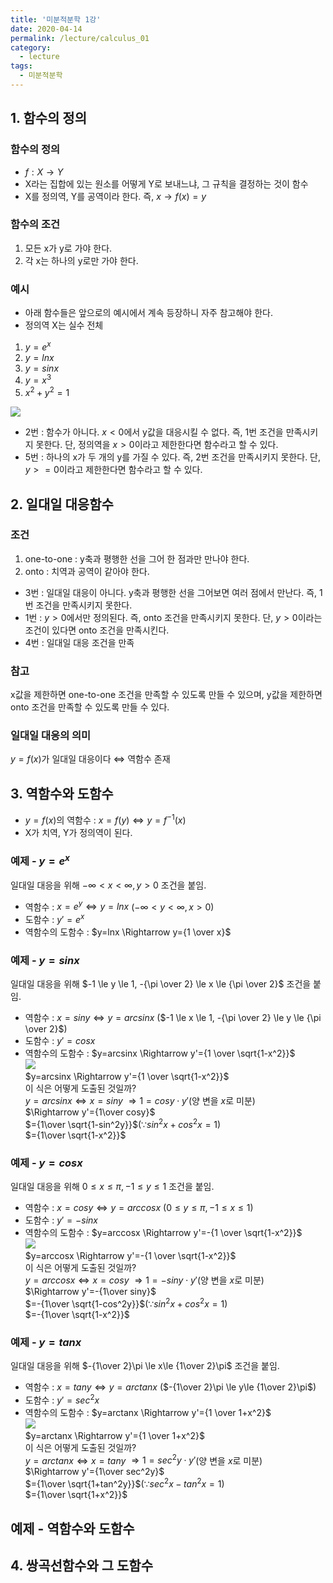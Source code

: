 ```yaml
---
title: '미분적분학 1강'
date: 2020-04-14
permalink: /lecture/calculus_01
category:
  - lecture
tags:
  - 미분적분학
---
```


## 1. 함수의 정의
### 함수의 정의  
- $f:X\to Y$  
- X라는 집합에 있는 원소를 어떻게 Y로 보내느냐, 그 규칙을 결정하는 것이 함수  
- X를 정의역, Y를 공역이라 한다. 즉, $x \to f(x)=y$  

### 함수의 조건  
1. 모든 x가 y로 가야 한다.  
2. 각 x는 하나의 y로만 가야 한다.  

### 예시  
- 아래 함수들은 앞으로의 예시에서 계속 등장하니 자주 참고해야 한다.  
- 정의역 X는 실수 전체  

1. $y=e^x$  
2. $y=lnx$  
3. $y=sinx$  
4. $y=x^3$  
5. $x^2+y^2=1$  

![](https://user-images.githubusercontent.com/26649034/80371682-3e1d4400-88cd-11ea-821f-c97ee6594d23.png) 

- 2번 : 함수가 아니다. $x<0$에서 y값을 대응시킬 수 없다. 즉, 1번 조건을 만족시키지 못한다. 단, 정의역을 $x>0$이라고 제한한다면 함수라고 할 수 있다.  
- 5번 : 하나의 x가 두 개의 y를 가질 수 있다. 즉, 2번 조건을 만족시키지 못한다. 단, $y>=0$이라고 제한한다면 함수라고 할 수 있다.

## 2. 일대일 대응함수
### 조건  
1. one-to-one : y축과 평행한 선을 그어 한 점과만 만나야 한다.  
2. onto : 치역과 공역이 같아야 한다.  

- 3번 : 일대일 대응이 아니다. y축과 평행한 선을 그어보면 여러 점에서 만난다. 즉, 1번 조건을 만족시키지 못한다.  
- 1번 : $y>0$에서만 정의된다. 즉, onto 조건을 만족시키지 못한다. 단, $y>0$이라는 조건이 있다면 onto 조건을 만족시킨다.  
- 4번 : 일대일 대응 조건을 만족

### 참고  
x값을 제한하면 one-to-one 조건을 만족할 수 있도록 만들 수 있으며, y값을 제한하면 onto 조건을 만족할 수 있도록 만들 수 있다.  

### 일대일 대응의 의미  
$y=f(x)$가 일대일 대응이다 $\Leftrightarrow$ 역함수 존재  

## 3. 역함수와 도함수  
- $y=f(x)$의 역함수 : $x=f(y) \Leftrightarrow y=f^{-1}(x)$  
- X가 치역, Y가 정의역이 된다.  

### 예제 - $y=e^x$  
일대일 대응을 위해 $-\infty < x < \infty, y>0$ 조건을 붙임.  
- 역함수 : $x=e^y\Leftrightarrow y=lnx$  ($-\infty < y < \infty, x>0$)  
- 도함수 : $y'=e^x$  
- 역함수의 도함수 : $y=lnx \Rightarrow y={1 \over x}$

### 예제 - $y=sinx$  
일대일 대응을 위해 $-1 \le y \le 1, -{\pi \over 2} \le x \le {\pi \over 2}$ 조건을 붙임.  
- 역함수 : $x=siny \Leftrightarrow y=arcsinx$  ($-1 \le x \le 1, -{\pi \over 2} \le y \le {\pi \over 2}$)  
- 도함수 : $y'=cosx$  
- 역함수의 도함수 : $y=arcsinx \Rightarrow y'={1 \over \sqrt{1-x^2}}$  
![](https://user-images.githubusercontent.com/26649034/80371685-3f4e7100-88cd-11ea-9f23-a9d189454215.png)  
$y=arcsinx \Rightarrow y'={1 \over \sqrt{1-x^2}}$  
이 식은 어떻게 도출된 것일까?  
$y=arcsinx\Leftrightarrow x=siny$
$\Rightarrow 1=cosy \cdot y'$(양 변을 $x$로 미분)  
$\Rightarrow y'={1\over cosy}$  
$={1\over \sqrt{1-sin^2y}}$($\because sin^2x+cos^2x=1$)  
$={1\over \sqrt{1-x^2}}$  

### 예제 - $y=cosx$  
일대일 대응을 위해 $0\le x\le \pi, -1 \le y \le 1$ 조건을 붙임.  
- 역함수 : $x=cosy \Leftrightarrow y=arccosx$  ($0\le y\le \pi, -1 \le x \le 1$)  
- 도함수 : $y'=-sinx$  
- 역함수의 도함수 : $y=arccosx \Rightarrow y'=-{1 \over \sqrt{1-x^2}}$  
![](https://user-images.githubusercontent.com/26649034/80371674-3c538080-88cd-11ea-9101-e466cda44a4c.png)  
$y=arccosx \Rightarrow y'=-{1 \over \sqrt{1-x^2}}$  
이 식은 어떻게 도출된 것일까?  
$y=arccosx\Leftrightarrow x=cosy$
$\Rightarrow 1=-siny \cdot y'$(양 변을 $x$로 미분)  
$\Rightarrow y'=-{1\over siny}$  
$=-{1\over \sqrt{1-cos^2y}}$($\because sin^2x+cos^2x=1$)  
$=-{1\over \sqrt{1-x^2}}$  

### 예제 - $y=tanx$  
일대일 대응을 위해 $-{1\over 2}\pi \le x\le {1\over 2}\pi$ 조건을 붙임.  
- 역함수 : $x=tany \Leftrightarrow y=arctanx$  ($-{1\over 2}\pi \le y\le {1\over 2}\pi$)  
- 도함수 : $y'=sec^2x$  
- 역함수의 도함수 : $y=arctanx \Rightarrow y'={1 \over 1+x^2}$  
![](https://user-images.githubusercontent.com/26649034/80371671-3b225380-88cd-11ea-87c3-72991eb83b3f.png)  
$y=arctanx \Rightarrow y'={1 \over 1+x^2}$  
이 식은 어떻게 도출된 것일까?  
$y=arctanx \Leftrightarrow x=tany$
$\Rightarrow 1=sec^2y \cdot y'$(양 변을 $x$로 미분)  
$\Rightarrow y'={1\over sec^2y}$  
$={1\over \sqrt{1+tan^2y}}$($\because sec^2x-tan^2x=1$)  
$={1\over \sqrt{1+x^2}}$  

## 예제 - 역함수와 도함수


## 4. 쌍곡선함수와 그 도함수